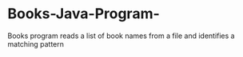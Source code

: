 # Books-Java-Program-
Books program reads a list of book names from a file and identifies a matching pattern

